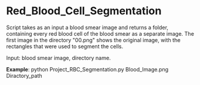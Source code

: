 # Red_Blood_Cell_Segmentation
Script takes as an input a blood smear image and returns a folder, 
containing every red blood cell of the blood smear as a separate image.
The first image in the directory "00.png" shows the original image, with the rectangles that were used to segment the cells.
  
Input: blood smear image, directory name.

**Example**: python Project_RBC_Segmentation.py Blood_Image.png Diractory_path 
